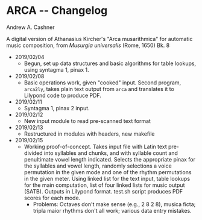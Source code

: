 # ARCA -- Changelog

Andrew A. Cashner

A digital version of Athanasius Kircher's "Arca musarithmica"
for automatic music composition,
from *Musurgia universalis* (Rome, 1650) Bk. 8

- 2019/02/04 
    + Begun, set up data structures and basic algorithms for table lookups,
      using syntagma 1, pinax 1.
- 2019/02/08      
    + Basic operations work, given "cooked" input. Second program, `arca2ly`,
      takes plain text output from `arca` and translates it to Lilypond code to
      produce PDF.
- 2019/02/11      
    + Syntagma 1, pinax 2 input.
- 2019/02/12
    + New input module to read pre-scanned text format
- 2019/02/13
    + Restructured in modules with headers, new makefile
- 2019/02/15
    + Working proof-of-concept. Takes input file with Latin text pre-divided
      into syllables and chunks, and with syllable count and penultimate vowel
      length indicated. Selects the appropriate pinax for the syllables and
      vowel length, randomly selections a voice permutation in the given mode
      and one of the rhythm permutations in the given meter.
      Using linked list for the text input, table lookups for the main
      computation, list of four linked lists for music output (SATB).
      Outputs in Lilypond format. test.sh script produces PDF scores for each
      mode.
        - Problems: Octaves don't make sense (e.g., 2 8 2 8), musica ficta;
          tripla maior rhythms don't all work; various data entry mistakes.


